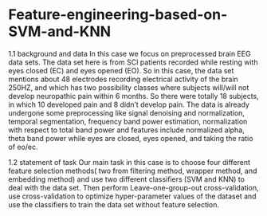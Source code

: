 # Feature-engineering-based-on-SVM-and-KNN

1.1 background and data In this case we focus on preprocessed brain EEG data sets. The data set here is from SCI patients recorded while resting with eyes closed (EC) and eyes opened (EO). So in this case, the data set mentions about 48 electrodes recording electrical activity of the brain 250HZ, and which has two possibility classes where subjects will/will not develop neuropathic pain within 6 months. So there were totally 18 subjects, in which 10 developed pain and 8 didn’t develop pain. The data is already undergone some preprocessing like signal denoising and normalization, temporal segmentation, frequency band power estimation, normalization with respect to total band power and features include normalized alpha, theta band power while eyes are closed, eyes opened, and taking the ratio of eo/ec. 

1.2 statement of task Our main task in this case is to choose four different feature selection methods( two from filtering method, wrapper method, and embedding method) and use two different classifiers (SVM and KNN) to deal with the data set. Then perform Leave-one-group-out cross-validation, use cross-validation to optimize hyper-parameter values of the dataset and use the classifiers to train the data set without feature selection.
